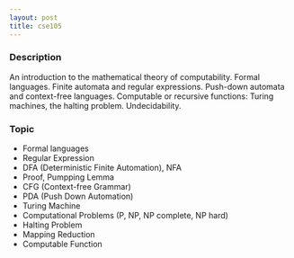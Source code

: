```yaml
---
layout: post
title: cse105
---
```


### Description

An introduction to the mathematical theory of computability. Formal languages. Finite automata and regular expressions. Push-down automata and context-free languages. Computable or recursive functions: Turing machines, the halting problem. Undecidability. 

### Topic
- Formal languages
- Regular Expression
- DFA (Deterministic Finite Automation), NFA
- Proof, Pumpping Lemma
- CFG (Context-free Grammar)
- PDA (Push Down Automation)
- Turing Machine
- Computational Problems (P, NP, NP complete, NP hard)
- Halting Problem
- Mapping Reduction
- Computable Function